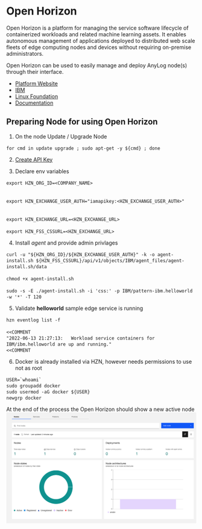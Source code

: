 # Open Horizon 

Open Horizon is a platform for managing the service software lifecycle of containerized workloads and related machine 
learning assets. It enables autonomous management of applications deployed to distributed web scale fleets of edge 
computing nodes and devices without requiring on-premise administrators.

Open Horizon can be used to easily manage and deploy AnyLog node(s) through their interface.   

* [Platform Website](https://cp-console.ieam42-edge-8e873dd4c685acf6fd2f13f4cdfb05bb-0000.us-south.containers.appdomain.cloud/edge)
* [IBM](https://developer.ibm.com/components/open-horizon/)
* [Linux Foundation](https://www.lfedge.org/projects/openhorizon/)
* [Documentation](https://open-horizon.github.io/)


## Preparing Node for using Open Horizon
1. On the node Update / Upgrade Node 
```shell
for cmd in update upgrade ; sudo apt-get -y ${cmd} ; done 
```

2. [Create API Key](https://www.ibm.com/docs/en/eam/4.3?topic=installation-creating-your-api-key)

3. Declare env variables 
```shell
export HZN_ORG_ID=<COMPANY_NAME> 


export HZN_EXCHANGE_USER_AUTH="iamapikey:<HZN_EXCHANGE_USER_AUTH>"


export HZN_EXCHANGE_URL=<HZN_EXCHANGE_URL>

export HZN_FSS_CSSURL=<HZN_EXCHANGE_URL>
```

4. Install _agent_ and provide admin privlages 
```shell
curl -u "${HZN_ORG_ID}/${HZN_EXCHANGE_USER_AUTH}" -k -o agent-install.sh ${HZN_FSS_CSSURL}/api/v1/objects/IBM/agent_files/agent-install.sh/data

chmod +x agent-install.sh

sudo -s -E ./agent-install.sh -i 'css:' -p IBM/pattern-ibm.helloworld -w '*' -T 120
```

5. Validate **helloworld** sample edge service is running 
```shell
hzn eventlog list -f

<<COMMENT  
"2022-06-13 21:27:13:   Workload service containers for IBM/ibm.helloworld are up and running."
<<COMMENT
```

6. Docker is already installed via HZN, however needs permissions to use not as root
```shell
USER=`whoami` 
sudo groupadd docker 
sudo usermod -aG docker ${USER} 
newgrp docker
```

At the end of the process the Open Horizon should show a new active node 
![Open Horizon node status](../../imgs/OpenHorizon_node_state.png)


